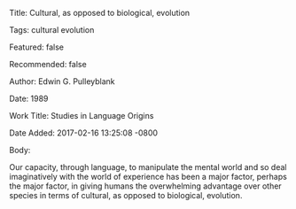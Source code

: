 Title:  Cultural, as opposed to biological, evolution

Tags:   cultural evolution

Featured: false

Recommended: false

Author: Edwin G. Pulleyblank

Date:   1989

Work Title: Studies in Language Origins

Date Added: 2017-02-16 13:25:08 -0800

Body:

Our capacity, through language, to manipulate the mental world and so deal imaginatively with the world of experience has been a major factor, perhaps the major factor, in giving humans the overwhelming advantage over other species in terms of cultural, as opposed to biological, evolution. 

